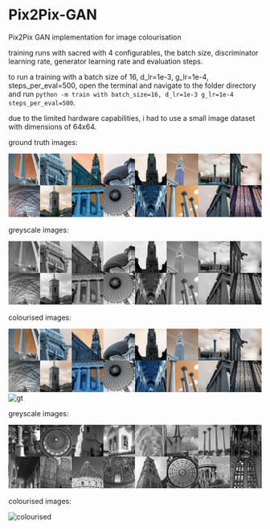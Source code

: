 # Pix2Pix-GAN
Pix2Pix GAN implementation for image colourisation

training runs with sacred with 4 configurables, the batch size, discriminator learning rate, generator learning rate and evaluation steps.



to run a training with a batch size of 16, d_lr=1e-3, g_lr=1e-4, steps_per_eval=500, open the terminal and navigate to the folder directory and run  ```python -m train with batch_size=16, d_lr=1e-3 g_lr=1e-4 steps_per_eval=500```.

due to the limited hardware capabilities, i had to use a small image dataset with dimensions of 64x64.

ground truth images:
<div>
  <img src="/images/ground_truth.png" alt="gt" >

greyscale images:

<img src="/images/bw.png" alt="bw" >

colourised images:

<img src="/images/colourised.png" alt="colourised" >
</div>

<div>
  <img src="/images/set1_GT" alt="gt" >

greyscale images:

<img src="/images/set1_BW.png" alt="bw" >

colourised images:

<img src="/images/set1_C" alt="colourised" >
</div>






